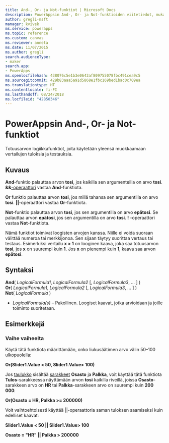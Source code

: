 ```yaml
---
title: And-, Or- ja Not-funktiot | Microsoft Docs
description: PowerAppsin And-, Or- ja Not-funktioiden viitetiedot, mukaan lukien syntaksi ja esimerkit
author: gregli-msft
manager: kvivek
ms.service: powerapps
ms.topic: reference
ms.custom: canvas
ms.reviewer: anneta
ms.date: 11/07/2015
ms.author: gregli
search.audienceType:
- maker
search.app:
- PowerApps
ms.openlocfilehash: 438076c5e1b3e0643af809755078fbc491cea9c5
ms.sourcegitcommit: 429b83aaa5a91d5868e1fbc169bed1bac0c709ea
ms.translationtype: HT
ms.contentlocale: fi-FI
ms.lasthandoff: 08/24/2018
ms.locfileid: "42850346"
---
```

# <a name="and-or-and-not-functions-in-powerapps"></a>PowerAppsin And-, Or- ja Not-funktiot
Totuusarvon logiikkafunktiot, joita käytetään yleensä muokkaamaan vertailujen tuloksia ja testauksia.

## <a name="description"></a>Kuvaus
**And**-funktio palauttaa arvon **tosi**, jos kaikilla sen argumenteilla on arvo **tosi**.  **&&**[-operaattori](operators.md) vastaa **And**-funktiota.

**Or** funktio palauttaa arvon **tosi**, jos millä tahansa sen argumentilla on arvo **tosi**.  **||**-operaattori vastaa **Or**-funktiota.

**Not**-funktio palauttaa arvon **tosi**, jos sen argumentilla on arvo **epätosi**. Se palauttaa arvon **epätosi**, jos sen argumentilla on arvo **tosi**.  **!** -operaattori vastaa **Not**-funktiota.

Nämä funktiot toimivat loogisten arvojen kanssa. Niille ei voida suoraan välittää numeroa tai merkkijonoa. Sen sijaan täytyy suorittaa vertaus tai testaus. Esimerkiksi vertailu **x > 1** on looginen kaava, joka saa totuusarvon **tosi**, jos **x** on suurempi kuin **1**. Jos **x** on pienempi kuin **1**, kaava saa arvon **epätosi**.

## <a name="syntax"></a>Syntaksi
**And**( *LogicalFormula1*, *LogicalFormula2* [, *LogicalFormula3*, ... ] )<br>
**Or**( *LogicalFormula1*, *LogicalFormula2* [, *LogicalFormula3*, ... ] )<br>
**Not**( *LogicalFormula* )

* *LogicalFormula(s)* – Pakollinen.  Loogiset kaavat, jotka arvioidaan ja joille toiminto suoritetaan.

## <a name="examples"></a>Esimerkkejä
### <a name="step-by-step"></a>Vaihe vaiheelta
Käytä tätä funktiota määrittämään, onko liukusäätimen arvo välin 50–100 ulkopuolella:

**Or(Slider1.Value < 50, Slider1.Value> 100)**

Jos [taulukko](../working-with-tables.md) sisältää [sarakkeet](../working-with-tables.md#columns) **Osasto** ja **Palkka**, voit käyttää tätä funktiota **Tulos**-sarakkeessa näyttämään arvon **tosi** kaikilla riveillä, joissa **Osasto**-sarakkeen arvo on **HR** tai **Palkka**-sarakkeen arvo on suurempi kuin **200 000**:

**Or(Osasto = HR, Palkka >= 200000)**

Voit vaihtoehtoisesti käyttää ||-operaattoria saman tuloksen saamiseksi kuin edelliset kaavat:

**Slider1.Value < 50 || Slider1.Value> 100**

**Osasto = "HR" || Palkka > 200000**

